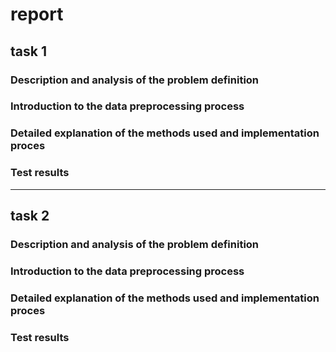 # report

## task 1

### Description and analysis of the problem definition

### Introduction to the data preprocessing process

### Detailed explanation of the methods used and implementation proces

### Test results

---

## task 2

### Description and analysis of the problem definition

### Introduction to the data preprocessing process

### Detailed explanation of the methods used and implementation proces

### Test results